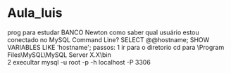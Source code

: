 # Aula_luis
 prog para estudar BANCO Newton
 como saber qual usuário  estou conectado no  MySQL Command Line?
 SELECT @@hostname;
 SHOW VARIABLES LIKE 'hostname';
 passos:
 1 ir para o diretorio cd para \Program Files\MySQL\MySQL Server X.X\bin\
 2 execultar mysql -u root -p -h localhost -P 3306
